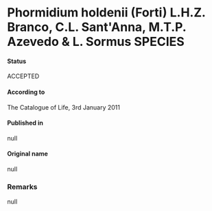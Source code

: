 # Phormidium holdenii (Forti) L.H.Z. Branco, C.L. Sant'Anna, M.T.P. Azevedo & L. Sormus SPECIES

#### Status
ACCEPTED

#### According to
The Catalogue of Life, 3rd January 2011

#### Published in
null

#### Original name
null

### Remarks
null